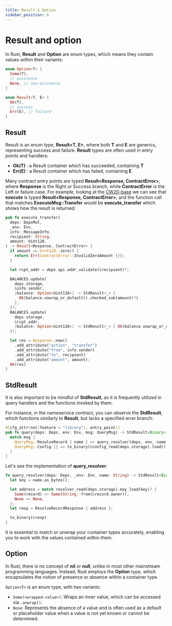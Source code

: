 ```yaml
---
title: Result & Option
sidebar_position: 6 
---
```


# Result and option
In Rust, **Result** and **Option** are enum types, which means they contain values within their variants:

```rust
enum Option<T> {
  Some(T),
  // existence
  None, // non-existence
}

enum Result<T, E> {
  Ok(T),
  // success
  Err(E), // failure
}
```

## Result
Result is an enum type, **Result<T, E>**, where both **T** and **E** are generics, representing success and failure. **Result** types are often used in entry points and handlers:

- **Ok(T)** : a Result container which has succeeded, containing **T**
- **Err(E)** : a Result container which has failed, containing **E**

Many contract entry points are typed **Result<Response, ContractError>**, where **Response** is the Right or Success branch, while **ContractError** is the Left or failure case. For example, looking at the <a href="https://github.com/CosmWasm/cw-plus/blob/main/contracts/cw20-base/src/contract.rs" target="_blank">CW20-base</a> we can see that **execute** is typed **Result<Response, ContractError>**, and the function call that matches **ExecuteMsg::Transfer** would be **execute_transfer** which shows how the result is returned:

```rust
pub fn execute_transfer(
  deps: DepsMut,
  _env: Env,
  info: MessageInfo,
  recipient: String,
  amount: Uint128,
) -> Result<Response, ContractError> {
  if amount == Uint128::zero() {
    return Err(ContractError::InvalidZeroAmount {});
  }

  let rcpt_addr = deps.api.addr_validate(&recipient)?;

  BALANCES.update(
    deps.storage,
    &info.sender,
    |balance: Option<Uint128>| -> StdResult<_> {
      Ok(balance.unwrap_or_default().checked_sub(amount)?)
    },
  )?;
  BALANCES.update(
    deps.storage,
    &rcpt_addr,
    |balance: Option<Uint128>| -> StdResult<_> { Ok(balance.unwrap_or_default() + amount) },
  )?;

  let res = Response::new()
    .add_attribute("action", "transfer")
    .add_attribute("from", info.sender)
    .add_attribute("to", recipient)
    .add_attribute("amount", amount);
  Ok(res)
}
```

## StdResult
It is also important to be mindful of **StdResult**, as it is frequently utilized in query handlers and the functions invoked by them.

For instance, in the nameservice contract, you can observe the **StdResult**, which functions similarly to **Result**, but lacks a specified error branch:

```rust
#[cfg_attr(not(feature = "library"), entry_point)]
pub fn query(deps: Deps, env: Env, msg: QueryMsg) -> StdResult<Binary> {
  match msg {
    QueryMsg::ResolveRecord { name } => query_resolver(deps, env, name),
    QueryMsg::Config {} => to_binary(&config_read(deps.storage).load()?),
  }
}
```

Let's see the implementation of **query_resolver**:

```rust
fn query_resolver(deps: Deps, _env: Env, name: String) -> StdResult<Binary> {
  let key = name.as_bytes();

  let address = match resolver_read(deps.storage).may_load(key)? {
    Some(record) => Some(String::from(&record.owner)),
    None => None,
  };
  let resp = ResolveRecordResponse { address };

  to_binary(&resp)
}
```

It is essential to match or unwrap your container types accurately, enabling you to work with the values contained within them.

## Option
In Rust, there is no concept of **nil** or **null**, unlike in most other mainstream programming languages. Instead, Rust employs the **Option** type, which encapsulates the notion of presence or absence within a container type.

`Option<T>` is an enum type, with two variants:

- `Some(<wrapped-value>)`: Wraps an inner value, which can be accessed via `.unwrap()`.
- `None`: Represents the absence of a value and is often used as a default or placeholder value when a value is not yet known or cannot be determined.